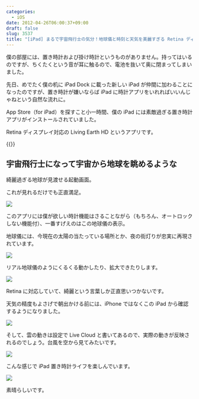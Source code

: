 ```yaml
---
categories:
  - iOS
date: 2012-04-26T06:00:37+09:00
draft: false
slug: 3537
title: "[iPad] まるで宇宙飛行士の気分！地球儀と時刻と天気を美麗すぎる Retina ディスプレイで眺める"
---
```


僕の部屋には、置き時計および掛け時計というものがありません。持ってはいるのですが、ちくたくという音が耳に触るので、電池を抜いて奥に閉まってしまいました。

先日、めでたく僕の机に iPad Dock に載った新しい iPad が仲間に加わることになったのですが、置き時計が嫌いならば iPad に時計アプリをいれればいいんじゃねという自然な流れに。

App Store（for iPad）を探すこと小一時間、僕の iPad には素敵過ぎる置き時計アプリがインストールされていました。

Retina ディスプレイ対応の Living Earth HD というアプリです。

{{<app id="379869627" title="Living Earth HD 1.51（￥85）" src="http://a5.mzstatic.com/us/r1000/077/Purple/v4/84/86/e3/8486e3d5-54a9-42d5-8948-cc19dd7d055c/mzl.tkmrdzyi.100x100-75.png">}}

## 宇宙飛行士になって宇宙から地球を眺めるような

綺麗過ぎる地球が見渡せる起動画面。

これが見れるだけでも正直満足。

![](/images/2012/04/3537_1.png)

このアプリには僕が欲しい時計機能はさることながら（もちろん、オートロックしない機能付）、一番すげえのはこの地球儀の表示。

地球儀には、今現在の太陽の当たっている場所とか、夜の街灯りが忠実に再現されています。

![](/images/2012/04/3537_2.png)

リアル地球儀のようにくるくる動かしたり、拡大できたりします。

![](/images/2012/04/3537_3.png)

Retina に対応していて、綺麗という言葉しか正直思いつかないです。

天気の精度もよさげで朝出かける前には、iPhone ではなくこの iPad から確認するようになりました。

![](/images/2012/04/3537_4.png)

そして、雲の動きは設定で Live Cloud と書いてあるので、実際の動きが反映されるのでしょう。台風を空から見てみたいです。

![](/images/2012/04/3537_5.png)

こんな感じで iPad 置き時計ライフを楽しんでいます。

![](/images/2012/04/3537_6.jpg)

素晴らしいです。
